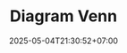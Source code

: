 ---
weight: 999
title: "Diagram Venn"
description: "Media pembelajaran visual untuk konsep himpunan dan operasi himpunan dalam matematika"
icon: "article"
date: "2025-05-04T21:30:52+07:00"
lastmod: "2025-05-04T21:30:52+07:00"
draft: false
toc: true
---